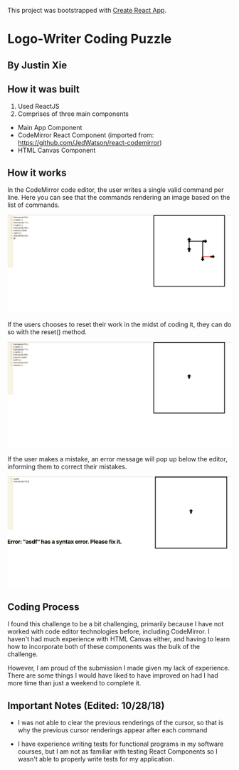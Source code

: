 This project was bootstrapped with [Create React App](https://github.com/facebook/create-react-app).

# Logo-Writer Coding Puzzle
## By Justin Xie

## How it was built
1. Used ReactJS
2. Comprises of three main components
  * Main App Component
  * CodeMirror React Component (imported from: https://github.com/JedWatson/react-codemirror)
  * HTML Canvas Component

## How it works
In the CodeMirror code editor, the user writes a single valid command per line. Here you can see that the commands
rendering an image based on the list of commands.

![Demo](demonstration.png)

If the users chooses to reset their work in the midst of coding it, they can do so with the reset() method.

![Reset](on-reset.png)

If the user makes a mistake, an error message will pop up below the editor, informing them to correct their mistakes.

![Error](on-error.png)

## Coding Process
I found this challenge to be a bit challenging, primarily because I have not worked with code editor technologies before,
including CodeMirror. I haven't had much experience with HTML Canvas either, and having to learn how to incorporate both of
these components was the bulk of the challenge.

However, I am proud of the submission I made given my lack of experience. There are some things I would have liked to have improved
on had I had more time than just a weekend to complete it.

## Important Notes (Edited: 10/28/18)
* I was not able to clear the previous renderings of the cursor, so that is why the previous cursor renderings appear after each command

* I have experience writing tests for functional programs in my software courses, but I am not as familiar with testing React Components
so I wasn't able to properly write tests for my application.
